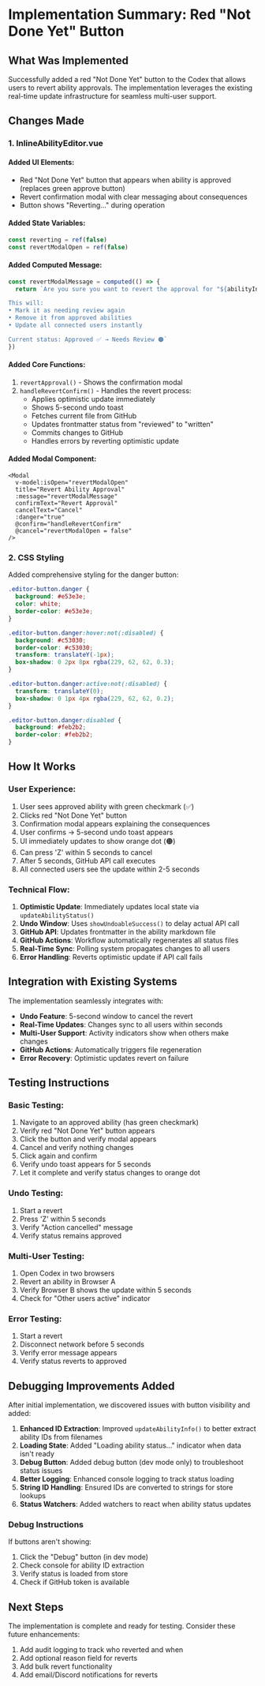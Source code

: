 # Implementation Summary: Red "Not Done Yet" Button

## What Was Implemented

Successfully added a red "Not Done Yet" button to the Codex that allows users to revert ability approvals. The implementation leverages the existing real-time update infrastructure for seamless multi-user support.

## Changes Made

### 1. InlineAbilityEditor.vue

#### Added UI Elements:
- Red "Not Done Yet" button that appears when ability is approved (replaces green approve button)
- Revert confirmation modal with clear messaging about consequences
- Button shows "Reverting..." during operation

#### Added State Variables:
```javascript
const reverting = ref(false)
const revertModalOpen = ref(false)
```

#### Added Computed Message:
```javascript
const revertModalMessage = computed(() => {
  return `Are you sure you want to revert the approval for "${abilityInfo.value.name}" (ID: ${abilityInfo.value.id})?

This will:
• Mark it as needing review again
• Remove it from approved abilities
• Update all connected users instantly

Current status: Approved ✅ → Needs Review 🟠`
})
```

#### Added Core Functions:
1. `revertApproval()` - Shows the confirmation modal
2. `handleRevertConfirm()` - Handles the revert process:
   - Applies optimistic update immediately
   - Shows 5-second undo toast
   - Fetches current file from GitHub
   - Updates frontmatter status from "reviewed" to "written"
   - Commits changes to GitHub
   - Handles errors by reverting optimistic update

#### Added Modal Component:
```vue
<Modal
  v-model:isOpen="revertModalOpen"
  title="Revert Ability Approval"
  :message="revertModalMessage"
  confirmText="Revert Approval"
  cancelText="Cancel"
  :danger="true"
  @confirm="handleRevertConfirm"
  @cancel="revertModalOpen = false"
/>
```

### 2. CSS Styling

Added comprehensive styling for the danger button:
```css
.editor-button.danger {
  background: #e53e3e;
  color: white;
  border-color: #e53e3e;
}

.editor-button.danger:hover:not(:disabled) {
  background: #c53030;
  border-color: #c53030;
  transform: translateY(-1px);
  box-shadow: 0 2px 8px rgba(229, 62, 62, 0.3);
}

.editor-button.danger:active:not(:disabled) {
  transform: translateY(0);
  box-shadow: 0 1px 4px rgba(229, 62, 62, 0.2);
}

.editor-button.danger:disabled {
  background: #feb2b2;
  border-color: #feb2b2;
}
```

## How It Works

### User Experience:
1. User sees approved ability with green checkmark (✅)
2. Clicks red "Not Done Yet" button
3. Confirmation modal appears explaining the consequences
4. User confirms → 5-second undo toast appears
5. UI immediately updates to show orange dot (🟠)
6. Can press 'Z' within 5 seconds to cancel
7. After 5 seconds, GitHub API call executes
8. All connected users see the update within 2-5 seconds

### Technical Flow:
1. **Optimistic Update**: Immediately updates local state via `updateAbilityStatus()`
2. **Undo Window**: Uses `showUndoableSuccess()` to delay actual API call
3. **GitHub API**: Updates frontmatter in the ability markdown file
4. **GitHub Actions**: Workflow automatically regenerates all status files
5. **Real-Time Sync**: Polling system propagates changes to all users
6. **Error Handling**: Reverts optimistic update if API call fails

## Integration with Existing Systems

The implementation seamlessly integrates with:
- **Undo Feature**: 5-second window to cancel the revert
- **Real-Time Updates**: Changes sync to all users within seconds
- **Multi-User Support**: Activity indicators show when others make changes
- **GitHub Actions**: Automatically triggers file regeneration
- **Error Recovery**: Optimistic updates revert on failure

## Testing Instructions

### Basic Testing:
1. Navigate to an approved ability (has green checkmark)
2. Verify red "Not Done Yet" button appears
3. Click the button and verify modal appears
4. Cancel and verify nothing changes
5. Click again and confirm
6. Verify undo toast appears for 5 seconds
7. Let it complete and verify status changes to orange dot

### Undo Testing:
1. Start a revert
2. Press 'Z' within 5 seconds
3. Verify "Action cancelled" message
4. Verify status remains approved

### Multi-User Testing:
1. Open Codex in two browsers
2. Revert an ability in Browser A
3. Verify Browser B shows the update within 5 seconds
4. Check for "Other users active" indicator

### Error Testing:
1. Start a revert
2. Disconnect network before 5 seconds
3. Verify error message appears
4. Verify status reverts to approved

## Debugging Improvements Added

After initial implementation, we discovered issues with button visibility and added:

1. **Enhanced ID Extraction**: Improved `updateAbilityInfo()` to better extract ability IDs from filenames
2. **Loading State**: Added "Loading ability status..." indicator when data isn't ready
3. **Debug Button**: Added debug button (dev mode only) to troubleshoot status issues
4. **Better Logging**: Enhanced console logging to track status loading
5. **String ID Handling**: Ensured IDs are converted to strings for store lookups
6. **Status Watchers**: Added watchers to react when ability status updates

### Debug Instructions

If buttons aren't showing:
1. Click the "Debug" button (in dev mode)
2. Check console for ability ID extraction
3. Verify status is loaded from store
4. Check if GitHub token is available

## Next Steps

The implementation is complete and ready for testing. Consider these future enhancements:
1. Add audit logging to track who reverted and when
2. Add optional reason field for reverts
3. Add bulk revert functionality
4. Add email/Discord notifications for reverts